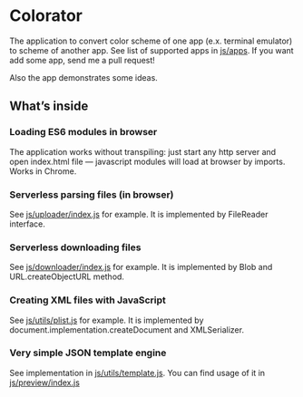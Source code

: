 # Colorator

The application to convert color scheme of one app (e.x. terminal emulator) to scheme of another app. See list of supported apps in [js/apps](js/apps). If you want add some app, send me a pull request!

Also the app demonstrates some ideas.

## What’s inside

### Loading ES6 modules in browser

The application works without transpiling: just start any http server and open index.html file — javascript modules will load at browser by imports. Works in Chrome.

### Serverless parsing files (in browser)

See [js/uploader/index.js](js/uploader/index.js) for example. It is implemented by FileReader interface.

### Serverless downloading files

See [js/downloader/index.js](js/downloader/index.js) for example. It is implemented by Blob and URL.createObjectURL method.

### Creating XML files with JavaScript

See [js/utils/plist.js](js/utils/plist.js) for example. It is implemented by document.implementation.createDocument and XMLSerializer.

### Very simple JSON template engine

See implementation in [js/utils/template.js](js/utils/template.js). You can find usage of it in [js/preview/index.js](js/preview/index.js)
